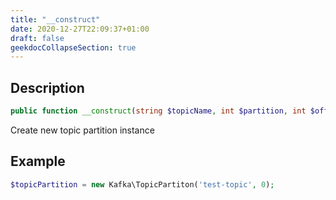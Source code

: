 ```yaml
---
title: "__construct"
date: 2020-12-27T22:09:37+01:00
draft: false
geekdocCollapseSection: true
---
```

## Description
```php
public function __construct(string $topicName, int $partition, int $offset = 0) {}
```
Create new topic partition instance
## Example
```php
$topicPartition = new Kafka\TopicPartiton('test-topic', 0);
```